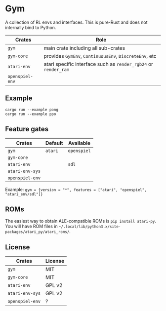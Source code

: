 # Gym

A collection of RL envs and interfaces.
This is pure-Rust and does not internally bind to Python.

Crates          | Role
----------------|----------------------------------------------------------------
`gym`           | main crate including all sub-crates
`gym-core`      | provides `GymEnv`, `ContinuousEnv`, `DiscreteEnv`, etc
`atari-env`     | atari specific interface such as `render_rgb24` or `render_ram`
`openspiel-env` |

## Example
```
cargo run --example pong
cargo run --example ppo
```

## Feature gates

Crates          | Default | Available
----------------|---------|------------
`gym`           | `atari` | `openspiel`
`gym-core`      |         |
`atari-env`     |         | `sdl`
`atari-env-sys` |         |
`openspiel-env` |         |

Example: `gym = {version = "*", features = ["atari", "openspiel", "atari_env/sdl"]} `

## ROMs
The easiest way to obtain ALE-compatible ROMs is `pip install atari-py`.
You will have ROM files in `~/.local/lib/python3.x/site-packages/atari_py/atari_roms/`.

## License
Crates          | License
----------------|--------
`gym`           | MIT
`gym-core`      | MIT
`atari-env`     | GPL v2
`atari-env-sys` | GPL v2
`openspiel-env` | ?
